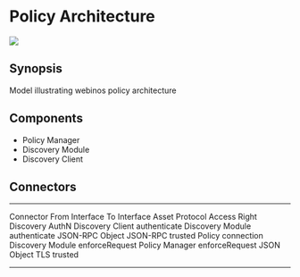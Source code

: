 Policy Architecture
===================

![](PolicyArchitecture.jpg)

Synopsis
--------

Model illustrating webinos policy architecture

Components
----------

-   Policy Manager
-   Discovery Module
-   Discovery Client

Connectors
----------

  ------------------- ------------------ ---------------- ------------------ ---------------- ----------------- ---------- --------------
  Connector           From               Interface        To                 Interface        Asset             Protocol   Access Right
  Discovery AuthN     Discovery Client   authenticate     Discovery Module   authenticate     JSON-RPC Object   JSON-RPC   trusted
  Policy connection   Discovery Module   enforceRequest   Policy Manager     enforceRequest   JSON Object       TLS        trusted
  ------------------- ------------------ ---------------- ------------------ ---------------- ----------------- ---------- --------------



